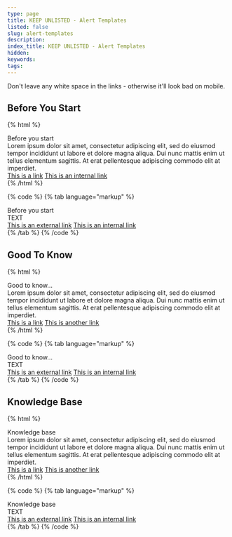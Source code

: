```yaml
---
type: page
title: KEEP UNLISTED - Alert Templates
listed: false
slug: alert-templates
description: 
index_title: KEEP UNLISTED - Alert Templates
hidden: 
keywords: 
tags: 
---
```


Don't leave any white space in the links - otherwise it'll look bad on mobile.

## Before You Start

{% html %}
<div class="alert-BYS">
   <div class="alert-title" id="BYS">
      Before you start
   </div>
   <div class="alert-text" >
      Lorem ipsum dolor sit amet, consectetur adipiscing elit, sed do eiusmod tempor incididunt ut labore et dolore magna 
      aliqua. Dui nunc mattis enim ut tellus elementum sagittis. At erat pellentesque adipiscing commodo elit at imperdiet. 
   </div>
   <div class="alert-links"> 
      <a href="">This is a link</a>
      <a target="_self" href="/yoti/getting-started-app">This is an internal link</a> 
   </div>
</div>
{% /html %}

{% code %}
{% tab language="markup" %}
<div class="alert-BYS">
   <div class="alert-title" id="BYS">
      Before you start
   </div>
   <div class="alert-text" >
      TEXT
   </div>
   <div class="alert-links"> 
         <a href="">This is an external link</a>
      <a target="_self" href="">This is an internal link</a> 
   </div>
</div>
{% /tab %}
{% /code %}

## Good To Know

{% html %}
<div class="alert-GTK">
    <div class="alert-title" id="GTK">
        Good to know... 
    </div>
    <div class="alert-text">
     Lorem ipsum dolor sit amet, consectetur adipiscing elit, sed do eiusmod tempor incididunt ut labore et dolore magna aliqua. Dui nunc mattis enim ut tellus elementum sagittis. At erat pellentesque adipiscing commodo elit at imperdiet.
    </div>
    <div class="alert-links"> 
       <a href="">This is a link</a>
      <a href="">This is another link<a> 
    </div>
</div>
{% /html %}

{% code %}
{% tab language="markup" %}
<div class="alert-GTK">
    <div class="alert-title" id="GTK">
        Good to know... 
    </div>
    <div class="alert-text">
        TEXT
    </div>
    <div class="alert-links"> 
        <a href="">This is an external link</a>
        <a target="_self" href="">This is an internal link</a>
   </div>
</div>
{% /tab %}
{% /code %}

## Knowledge Base

{% html %}
<div class="alert-know">
    <div class="alert-title" id="know">
        Knowledge base
    </div>
    <div class="alert-text">
     Lorem ipsum dolor sit amet, consectetur adipiscing elit, sed do eiusmod tempor incididunt ut labore et dolore magna aliqua. Dui nunc mattis enim ut tellus elementum sagittis. At erat pellentesque adipiscing commodo elit at imperdiet.
    </div>
    <div class="alert-links"> 
       <a href="">This is a link</a>
      <a href="">This is another link</a> 
    </div>
</div>
{% /html %}

{% code %}
{% tab language="markup" %}
<div class="alert-know">
    <div class="alert-title" id="know">
        Knowledge base
    </div>
    <div class="alert-text">
        TEXT 
    </div>
    <div class="alert-links"> 
       <a href="">This is an external link</a>
       <a target="_self" href="">This is an internal link</a> 
    </div>
</div>
{% /tab %}
{% /code %}